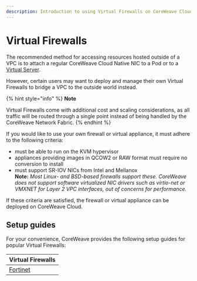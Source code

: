 ```yaml
---
description: Introduction to using Virtual Firewalls on CoreWeave Cloud
---
```


# Virtual Firewalls

The recommended method for accessing resources hosted outside of a VPC is to attach a regular CoreWeave Cloud Native NIC to a Pod or to a [Virtual Server](broken-reference).

However, certain users may want to deploy and manage their own Virtual Firewalls to bridge a VPC to the outside world instead.

{% hint style="info" %}
**Note**

Virtual Firewalls come with additional cost and scaling considerations, as all traffic will be routed through a single point instead of being handled by the CoreWeave Network Fabric.
{% endhint %}

If you would like to use your own firewall or virtual appliance, it must adhere to the following criteria:

* must be able to run on the KVM hypervisor
* appliances providing images in QCOW2 or RAW format must require no conversion to install
* must support SR-IOV NICs from Intel and Mellanox\
  **Note:** _Most Linux- and BSD-based firewalls support these. CoreWeave does not support software virtualized NIC drivers such as virtio-net or VMXNET for Layer 2 VPC interfaces, out of concerns for performance._

If these criteria are satisfied, the firewall or virtual appliance can be deployed on CoreWeave Cloud.

## Setup guides

For your convenience, CoreWeave provides the following setup guides for popular Virtual Firewalls:

| Virtual Firewalls       |
| ----------------------- |
| [Fortinet](fortinet.md) |
